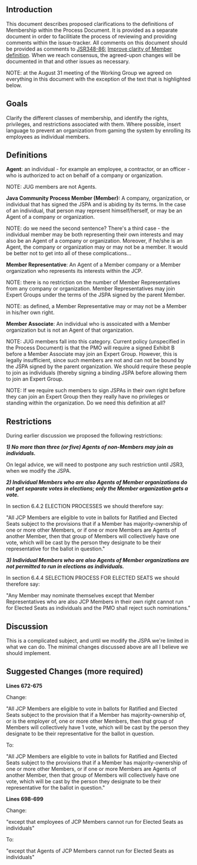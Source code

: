 ## Introduction

This document describes proposed clarifications to the definitions of Membership within the Process Document. It is provided as a separate document in order to facilitiate the process of reviewing and providing comments within the issue-tracker. All comments on this document should be provided as comments to [JSR348-86:](http://java.net/jira/browse/JSR348-86) [Improve clarity of Member definition](http://java.net/jira/browse/JSR348-86). When we reach consensus, the agreed-upon changes will be documented in that and other issues as necessary.

NOTE: at the August 31 meeting of the Working Group we agreed on everything in this document with the exception of the text that is <span class="Highlight">highlighted</span> below.

## Goals

Clarify the different classes of membership, and identify the rights, privileges, and restrictions associated with them. Where possible, insert language to prevent an organization from gaming the system by enrolling its employees as individual members.

## Definitions

**Agent**: an individual - for example an employee, a contractor, or an officer - who is authorized to act on behalf of a company or organization.

NOTE: JUG members are not Agents.

**Java Community Process Member (Member):** A company, organization, or individual that has signed the JSPA and is abiding by its terms. In the case of an individual, that person may represent himself/herself, or may be an Agent of a company or organization.

NOTE: do we need the second sentence? There's a third case - the individual member may be both representing their own interests and may also be an Agent of a company or organization. Moreover, if he/she is an Agent, the company or organization may or may not be a member. It would be better not to get into all of these complications...

**Member Representative**: An Agent of a Member company or a Member organization who represents its interests within the JCP.

NOTE: there is no restriction on the number of Member Representatives from any company or organization. Member Representatives may join Expert Groups under the terms of the JSPA signed by the parent Member.

NOTE: as defined, a Member Representative may or may not be a Member in his/her own right.

**Member Associate**: An individual who is assoicated with a Member organization but is not an Agent of that organization.

NOTE: JUG members fall into this category. Current policy (unspecified in the Process Document) is that the PMO will require a signed Exhibit B before a Member Associate may join an Expert Group. However, this is legally insufficient, since such members are not and can not be bound by the JSPA signed by the parent organization. We should require these people to join as individuals (thereby signing a binding JSPA before allowing them to join an Expert Group.

NOTE: If we require such members to sign JSPAs in their own right before they can join an Expert Group then they really have no privileges or standing within the organization. Do we need this definition at all?

## **Restrictions**

During earlier discussion we proposed the following restrictions:

_**1) No more than three (or five) Agents of non-Members may join as individuals.**_

On legal advice, we will need to postpone any such restriction until JSR3, when we modify the JSPA.

_**2) Individual Members who are also Agents of Member organizations do not get separate votes in elections; only the Member organization gets a vote.**_

In section 6.4.2 ELECTION PROCESSES we should therefore say:

"All JCP Members are eligible to vote in ballots for Ratified and Elected Seats subject to the provisions that if a Member has majority-ownership of one or more other Members, or if one or more Members are Agents of another Member, then that group of Members will collectively have one vote, which will be cast by the person they designate to be their representative for the ballot in question."

_**3) Individual Members who are also Agents of Member organizations are not permitted to run in elections as individuals.**_

In section 6.4.4 SELECTION PROCESS FOR ELECTED SEATS we should therefore say:

"Any Member may nominate themselves except that Member Representatives who are also JCP Members in their own right cannot run for Elected Seats as individuals and the PMO shall reject such nominations."

## Discussion

This is a complicated subject, and until we modify the JSPA we're limited in what we can do. The minimal changes discussed above are all I believe we should implement.

## Suggested Changes (more required)

**Lines 672-675**  

Change:  

"All JCP Members are eligible to vote in ballots for Ratified and Elected Seats subject to the provision that if a Member has majority-ownership of, or is the employer of, one or more other Members, then that group of Members will collectively have 1 vote, which will be cast by the person they designate to be their representative for the ballot in question.  

To:  

"All JCP Members are eligible to vote in ballots for Ratified and Elected Seats subject to the provisions that if a Member has majority-ownership of one or more other Members, or if one or more Members are Agents of another Member, then that group of Members will collectively have one vote, which will be cast by the person they designate to be their representative for the ballot in question."  

**Lines 698-699**  

Change:  

"except that employees of JCP Members cannot run for Elected Seats as individuals"  

To:  

"except that Agents of JCP Members cannot run for Elected Seats as individuals"